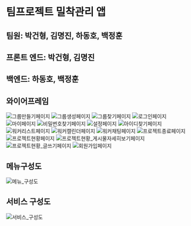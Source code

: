 # 팀프로젝트 밀착관리 앱
## 팀원: 박건형, 김명진, 하동호, 백정훈

## 프론트 엔드: 박건형, 김명진
## 백엔드: 하동호, 백정훈

## 와이어프레임

<!-- <img src = "images/그룹만들기페이지.png" width="200px">
<img src = "images/그룹생성페이지.png" width="200px">
<img src = "images/그룹찾기페이지.png" width="200px">
<img src = "images/로그인페이지.png" width="200px">
<img src = "images/마이페이지.png" width="200px">
<img src = "images/비밀번호찾기페이지.png" width="200px">
<img src = "images/설정페이지.png" width="200px">
<img src = "images/아이디찾기페이지.png" width="200px">
<img src = "images/워커리스트페이지.png" width="300px">
<img src = "images/워커캘린더페이지.png" width="200px">

<img src = "images/워커채팅페이지.png" width="200px">
<img src = "images/프로젝트종료페이지.png" width="200px">
<img src = "images/프로젝트현황페이지.png" width="200px">
<img src = "images/프로젝트현황_게시물자세히보기페이지.png" width="200px">
<img src = "images/프로젝트현황_글쓰기페이지.png" width="200px">
<img src = "images/회원가입페이지.png" width="200px"> -->

![그룹만들기페이지](images/그룹만들기페이지.png)
![그룹생성페이지](images/그룹생성페이지.png)
![그룹찾기페이지](images/그룹찾기페이지.png)
![로그인페이지](images/로그인페이지.png)
![마이페이지](images/마이페이지.png)
![비밀번호찾기페이지](images/비밀번호찾기페이지.png)
![설정페이지](images/설정페이지.png)
![아이디찾기페이지](images/아이디찾기페이지.png)
![워커리스트페이지](images/워커리스트페이지.png)
![워커캘린더페이지](images/워커캘린더페이지.png)
![워커채팅페이지](images/워커채팅페이지.png)
![프로젝트종료페이지](images/프로젝트종료페이지.png)
![프로젝트현황페이지](images/프로젝트현황페이지.png)
![프로젝트현황_게시물자세히보기페이지](images/프로젝트현황_게시물자세히보기페이지.png)
![프로젝트현황_글쓰기페이지](images/프로젝트현황_글쓰기페이지.png)
![회원가입페이지](images/회원가입페이지.png)

## 메뉴구성도
![메뉴_구성도](images/메뉴_구성도.png)

## 서비스 구성도
![서비스_구성도](images/서비스구성도.png)

